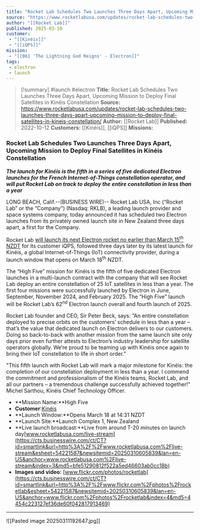 ```yaml
---
title: "Rocket Lab Schedules Two Launches Three Days Apart, Upcoming Mission to Deploy Final Satellites in Kinéis Constellation"
source: "https://www.rocketlabusa.com/updates/rocket-lab-schedules-two-launches-three-days-apart-upcoming-mission-to-deploy-final-satellites-in-kineis-constellation/"
author: "[[Rocket Lab]]"
published: 2025-03-10
customer:
 - "[[Kinéis]]"
 - "[[iQPS]]"
mission:
 - "[[061 'The Lightning God Reigns' - Electron]]"
tags:
 - electron
 - launch
---
```


>[!summary]
#launch #electron
**Title:** Rocket Lab Schedules Two Launches Three Days Apart, Upcoming Mission to Deploy Final Satellites in Kinéis Constellation
**Source:** https://www.rocketlabusa.com/updates/rocket-lab-schedules-two-launches-three-days-apart-upcoming-mission-to-deploy-final-satellites-in-kineis-constellation/
**Author:** [[Rocket Lab]]
**Published:** 2022-10-12
**Customers:** [[Kinéis]], [[iQPS]]
**Missions:** 
### Rocket Lab Schedules Two Launches Three Days Apart, Upcoming Mission to Deploy Final Satellites in Kinéis Constellation


***The launch for Kinéis is the fifth in a series of five dedicated Electron launches for the French Internet-of-Things constellation operator, and will put Rocket Lab on track to deploy the entire constellation in less than a year***

LONG BEACH, Calif.--(BUSINESS WIRE)-- Rocket Lab USA, Inc (“Rocket Lab” or the “Company”) (Nasdaq: RKLB), a leading launch provider and space systems company, today announced it has scheduled two Electron launches from its privately owned launch site in New Zealand three days apart, a first for the Company.

Rocket Lab [will launch its next Electron rocket no earlier than March 15<sup>th</sup> NZDT](https://cts.businesswire.com/ct/CT?id=smartlink&url=https%3A%2F%2Fwww.rocketlabusa.com%2Fmissions%2Fnext-mission%2F&esheet=54221587&newsitemid=20250310605839&lan=en-US&anchor=will+launch+its+next+Electron+rocket+no+earlier+than+March+15th+NZDT&index=1&md5=67689daf3f7413ee0dffc88bd4184f0c) for its customer iQPS, followed three days later by its latest launch for Kinéis, a global Internet-of-Things (IoT) connectivity provider, during a launch window that opens on March 18<sup>th</sup> NZDT.

The “High Five” mission for Kinéis is the fifth of five dedicated Electron launches in a multi-launch contract with the company that will see Rocket Lab deploy an entire constellation of 25 IoT satellites in less than a year. The first four missions were successfully launched by Electron in June, September, November 2024, and February 2025. The “High Five” launch will be Rocket Lab’s 62<sup>nd</sup> Electron launch overall and fourth launch of 2025.

Rocket Lab founder and CEO, Sir Peter Beck, says: “An entire constellation deployed to precise orbits on the customers’ schedule in less than a year – that’s the value that dedicated launch on Electron delivers to our customers. Doing so back-to-back with another mission from the same launch site only days prior even further attests to Electron’s industry leadership for satellite operators globally. We’re proud to be teaming up with Kinéis once again to bring their IoT constellation to life in short order.”

"This fifth launch with Rocket Lab will mark a major milestone for Kinéis: the completion of our constellation deployment in less than a year. I commend the commitment and professionalism of the Kinéis teams, Rocket Lab, and all our partners – a tremendous challenge successfully achieved together!" Michel Sarthou, Kinéis Chief Technology Officer.

- **Mission Name:**High Five
- **Customer**:[Kinéis](https://cts.businesswire.com/ct/CT?id=smartlink&url=https%3A%2F%2Fwww.kineis.com%2Fen%2Fspatial-iot-connectivity%2F&esheet=54221587&newsitemid=20250310605839&lan=en-US&anchor=Kin%26eacute%3Bis&index=2&md5=708463a33dbc38adb0047a837089f100)
- **Launch Window:**Opens March 18 at 14:31 NZDT
- **Launch Site:**Launch Complex 1, New Zealand
- **Live launch broadcast:**Live from around T-20 minutes on launch day[www.rocketlabusa.com/live-stream](https://cts.businesswire.com/ct/CT?id=smartlink&url=http%3A%2F%2Fwww.rocketlabusa.com%2Flive-stream&esheet=54221587&newsitemid=20250310605839&lan=en-US&anchor=www.rocketlabusa.com%2Flive-stream&index=3&md5=bfe51290812f522a5ed46603ab0cc18b)
- **Images and video:** [www.flickr.com/photos/rocketlab](https://cts.businesswire.com/ct/CT?id=smartlink&url=http%3A%2F%2Fwww.flickr.com%2Fphotos%2Frocketlab&esheet=54221587&newsitemid=20250310605839&lan=en-US&anchor=www.flickr.com%2Fphotos%2Frocketlab&index=4&md5=4454c223127ef36de60f042817913469)

---

![[Pasted image 20250311192647.jpg]]